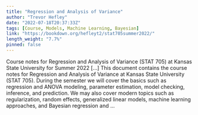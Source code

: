 ```yaml
---
title: "Regression and Analysis of Variance"
author: "Trevor Hefley"
date: "2022-07-18T20:37:33Z"
tags: [Course, Models, Machine Learning, Bayesian]
link: "https://bookdown.org/hefleyt2/stat705summer2022/"
length_weight: "7.7%"
pinned: false
---
```


Course notes for Regression and Analysis of Variance (STAT 705) at Kansas State University for Summer 2022 [...] This document contains the course notes for Regression and Analysis of Variance at Kansas State University (STAT 705). During the semester we will cover the basics such as regression and ANOVA modeling, parameter estimation, model checking, inference, and prediction. We may also cover modern topics such as regularization, random effects, generalized linear models, machine learning approaches, and Bayesian regression and ...
